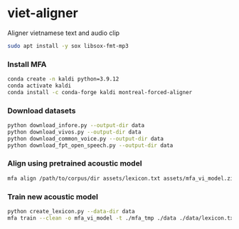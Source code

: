 # viet-aligner
Aligner vietnamese text and audio clip


```sh
sudo apt install -y sox libsox-fmt-mp3
```

### Install MFA

```sh
conda create -n kaldi python=3.9.12
conda activate kaldi
conda install -c conda-forge kaldi montreal-forced-aligner
```

### Download datasets

```sh
python download_infore.py --output-dir data
python download_vivos.py --output-dir data
python download_common_voice.py --output-dir data
python download_fpt_open_speech.py --output-dir data
```

### Align using pretrained acoustic model

```sh
mfa align /path/to/corpus/dir assets/lexicon.txt assets/mfa_vi_model.zip /path/to/output/dir
```

### Train new acoustic model

```sh
python create_lexicon.py --data-dir data
mfa train --clean -o mfa_vi_model -t ./mfa_tmp ./data ./data/lexicon.txt mfa_output
```
